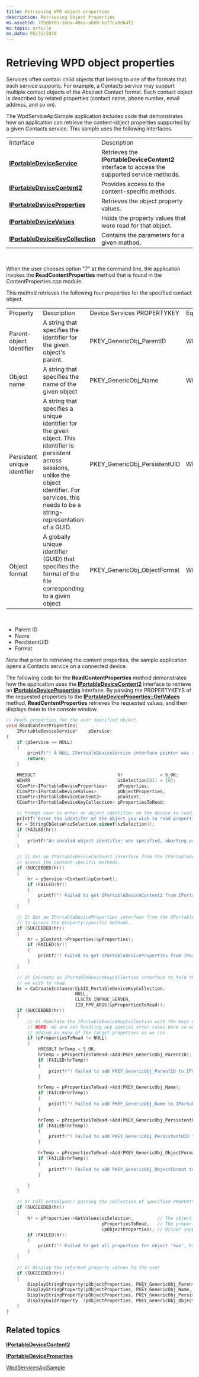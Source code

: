 ```yaml
---
title: Retrieving WPD object properties
description: Retrieving Object Properties
ms.assetid: 7fbd6f65-366a-49ea-a680-be77ca0d64f2
ms.topic: article
ms.date: 05/31/2018
---
```


# Retrieving WPD object properties

Services often contain child objects that belong to one of the formats that each service supports. For example, a Contacts service may support multiple contact objects of the Abstract Contact format. Each contact object is described by related properties (contact name, phone number, email address, and so on).

The WpdServiceApiSample application includes code that demonstrates how an application can retrieve the content-object properties supported by a given Contacts service. This sample uses the following interfaces.



|                                                                      |                                                                                              |
|----------------------------------------------------------------------|----------------------------------------------------------------------------------------------|
| Interface                                                            | Description                                                                                  |
| [**IPortableDeviceService**](/windows/desktop/api/PortableDeviceAPI/nn-portabledeviceapi-iportabledeviceservice)             | Retrieves the **IPortableDeviceContent2** interface to access the supported service methods. |
| [**IPortableDeviceContent2**](/windows/desktop/api/PortableDeviceAPI/nn-portabledeviceapi-iportabledevicecontent2)           | Provides access to the content-specific methods.                                             |
| [**IPortableDeviceProperties**](/windows/desktop/api/portabledeviceapi/nn-portabledeviceapi-iportabledeviceproperties)       | Retrieves the object property values.                                                        |
| [**IPortableDeviceValues**](iportabledevicevalues.md)               | Holds the property values that were read for that object.                                    |
| [**IPortableDeviceKeyCollection**](iportabledevicekeycollection.md) | Contains the parameters for a given method.                                                  |



 

When the user chooses option "7" at the command line, the application invokes the **ReadContentProperties** method that is found in the ContentProperties.cpp module.

This method retrieves the following four properties for the specified contact object.



|                              |                                                                                                                                                                                                                  |                                 |                                     |
|------------------------------|------------------------------------------------------------------------------------------------------------------------------------------------------------------------------------------------------------------|---------------------------------|-------------------------------------|
| Property                     | Description                                                                                                                                                                                                      | Device Services PROPERTYKEY     | Equivalent WPD\_PROPERTYKEY         |
| Parent-object identifier     | A string that specifies the identifier for the given object's parent.                                                                                                                                            | PKEY\_GenericObj\_ParentID      | WPD\_OBJECT\_PARENT\_ID             |
| Object name                  | A string that specifies the name of the given object                                                                                                                                                             | PKEY\_GenericObj\_Name          | WPD\_OBJECT\_NAME                   |
| Persistent unique identifier | A string that specifies a unique identifier for the given object. This identifier is persistent across sessions, unlike the object identifier. For services, this needs to be a string-representation of a GUID. | PKEY\_GenericObj\_PersistentUID | WPD\_OBJECT\_PERSISTENT\_UNIQUE\_ID |
| Object format                | A globally unique identifier (GUID) that specifies the format of the file corresponding to a given object                                                                                                        | PKEY\_GenericObj\_ObjectFormat  | WPD\_OBJECT\_FORMAT                 |



 

-   Parent ID
-   Name
-   PersistentUID
-   Format

Note that prior to retrieving the content properties, the sample application opens a Contacts service on a connected device.

The following code for the **ReadContentProperties** method demonstrates how the application uses the [**IPortableDeviceContent2**](/windows/desktop/api/PortableDeviceAPI/nn-portabledeviceapi-iportabledevicecontent2) interface to retrieve an [**IPortableDeviceProperties**](/windows/desktop/api/portabledeviceapi/nn-portabledeviceapi-iportabledeviceproperties) interface. By passing the PROPERTYKEYS of the requested properties to the [**IPortableDeviceProperties::GetValues**](/windows/desktop/api/PortableDeviceApi/nf-portabledeviceapi-iportabledeviceproperties-getvalues) method, **ReadContentProperties** retrieves the requested values, and then displays them to the console window.


```C++
// Reads properties for the user specified object.
void ReadContentProperties(
    IPortableDeviceService*    pService)
{
    if (pService == NULL)
    {
        printf("! A NULL IPortableDeviceService interface pointer was received\n");
        return;
    }

    HRESULT                               hr              = S_OK;
    WCHAR                                 szSelection[81] = {0};
    CComPtr<IPortableDeviceProperties>    pProperties;
    CComPtr<IPortableDeviceValues>        pObjectProperties;
    CComPtr<IPortableDeviceContent2>      pContent;
    CComPtr<IPortableDeviceKeyCollection> pPropertiesToRead;

    // Prompt user to enter an object identifier on the device to read properties from.
    printf("Enter the identifer of the object you wish to read properties from.\n>");
    hr = StringCbGetsW(szSelection,sizeof(szSelection));
    if (FAILED(hr))
    {
        printf("An invalid object identifier was specified, aborting property reading\n");
    }

    // 1) Get an IPortableDeviceContent2 interface from the IPortableDeviceService interface to
    // access the content-specific methods.
    if (SUCCEEDED(hr))
    {
        hr = pService->Content(&pContent);
        if (FAILED(hr))
        {
            printf("! Failed to get IPortableDeviceContent2 from IPortableDeviceService, hr = 0x%lx\n",hr);
        }
    }

    // 2) Get an IPortableDeviceProperties interface from the IPortableDeviceContent2 interface
    // to access the property-specific methods.
    if (SUCCEEDED(hr))
    {
        hr = pContent->Properties(&pProperties);
        if (FAILED(hr))
        {
            printf("! Failed to get IPortableDeviceProperties from IPortableDeviceContent2, hr = 0x%lx\n",hr);
        }
    }

    // 3) CoCreate an IPortableDeviceKeyCollection interface to hold the property keys
    // we wish to read.
    hr = CoCreateInstance(CLSID_PortableDeviceKeyCollection,
                          NULL,
                          CLSCTX_INPROC_SERVER,
                          IID_PPV_ARGS(&pPropertiesToRead));
    if (SUCCEEDED(hr))
    {
        // 4) Populate the IPortableDeviceKeyCollection with the keys we wish to read.
        // NOTE: We are not handling any special error cases here so we can proceed with
        // adding as many of the target properties as we can.
        if (pPropertiesToRead != NULL)
        {
            HRESULT hrTemp = S_OK;
            hrTemp = pPropertiesToRead->Add(PKEY_GenericObj_ParentID);
            if (FAILED(hrTemp))
            {
                printf("! Failed to add PKEY_GenericObj_ParentID to IPortableDeviceKeyCollection, hr= 0x%lx\n", hrTemp);
            }

            hrTemp = pPropertiesToRead->Add(PKEY_GenericObj_Name);
            if (FAILED(hrTemp))
            {
                printf("! Failed to add PKEY_GenericObj_Name to IPortableDeviceKeyCollection, hr= 0x%lx\n", hrTemp);
            }

            hrTemp = pPropertiesToRead->Add(PKEY_GenericObj_PersistentUID);
            if (FAILED(hrTemp))
            {
                printf("! Failed to add PKEY_GenericObj_PersistentUID to IPortableDeviceKeyCollection, hr= 0x%lx\n", hrTemp);
            }

            hrTemp = pPropertiesToRead->Add(PKEY_GenericObj_ObjectFormat);
            if (FAILED(hrTemp))
            {
                printf("! Failed to add PKEY_GenericObj_ObjectFormat to IPortableDeviceKeyCollection, hr= 0x%lx\n", hrTemp);
            }

        }
    }

    // 5) Call GetValues() passing the collection of specified PROPERTYKEYs.
    if (SUCCEEDED(hr))
    {
        hr = pProperties->GetValues(szSelection,         // The object whose properties we are reading
                                    pPropertiesToRead,   // The properties we want to read
                                    &pObjectProperties); // Driver supplied property values for the specified object
        if (FAILED(hr))
        {
            printf("! Failed to get all properties for object '%ws', hr= 0x%lx\n", szSelection, hr);
        }
    }

    // 6) Display the returned property values to the user
    if (SUCCEEDED(hr))
    {
        DisplayStringProperty(pObjectProperties, PKEY_GenericObj_ParentID,        NAME_GenericObj_ParentID);
        DisplayStringProperty(pObjectProperties, PKEY_GenericObj_Name,            NAME_GenericObj_Name);
        DisplayStringProperty(pObjectProperties, PKEY_GenericObj_PersistentUID,   NAME_GenericObj_PersistentUID);
        DisplayGuidProperty  (pObjectProperties, PKEY_GenericObj_ObjectFormat,    NAME_GenericObj_ObjectFormat);
    }
}
```



## Related topics

<dl> <dt>

[**IPortableDeviceContent2**](/windows/desktop/api/PortableDeviceAPI/nn-portabledeviceapi-iportabledevicecontent2)
</dt> <dt>

[**IPortableDeviceProperties**](/windows/desktop/api/portabledeviceapi/nn-portabledeviceapi-iportabledeviceproperties)
</dt> <dt>

[WpdServicesApiSample](wpdapisample-sample-service-application.md)
</dt> </dl>

 

 



